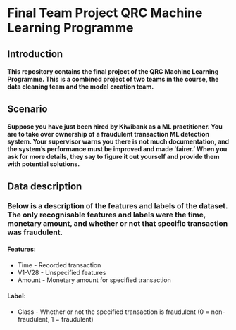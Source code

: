# Final Team Project QRC Machine Learning Programme
## Introduction
#### This repository contains the final project of the QRC Machine Learning Programme. This is a combined project of two teams in the course, the data cleaning team and the model creation team. 
## Scenario
#### Suppose you have just been hired by Kiwibank as a ML practitioner. You are to take over ownership of a fraudulent transaction ML detection system. Your supervisor warns you there is not much documentation, and the system’s performance must be improved and made ‘fairer.’ When you ask for more details, they say to figure it out yourself and provide them with potential solutions.
## Data description
### Below is a description of the features and labels of the dataset. The only recognisable features and labels were the time, monetary amount, and whether or not that specific transaction was fraudulent. 
#### Features:
- Time - Recorded transaction
- V1-V28 - Unspecified features
- Amount - Monetary amount for specified transaction
#### Label:
- Class - Whether or not the specified transaction is fraudulent (0 = non-fraudulent, 1 = fraudulent)
